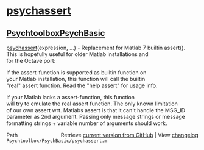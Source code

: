 # [psychassert](psychassert)
## [Psychtoolbox](Psychtoolbox)[PsychBasic](PsychBasic)

[psychassert](psychassert)(expression, ...) - Replacement for Matlab 7 builtin assert().  
This is hopefully useful for older Matlab installations and  
for the Octave port:  
  
If the assert-function is supported as builtin function on  
your Matlab installation, this function will call the builtin  
"real" assert function. Read the "help assert" for usage info.  
  
If your Matlab lacks a assert-function, this function  
will try to emulate the real assert function. The only known limitation  
of our own assert wrt. Matlabs assert is that it can't handle the MSG\_ID  
parameter as 2nd argument. Passing only message strings or message  
formatting strings + variable number of arguments should work.  
  




<div class="code_header" style="text-align:right;">
  <span style="float:left;">Path&nbsp;&nbsp;</span> <span class="counter">Retrieve <a href=
  "https://raw.github.com/Psychtoolbox-3/Psychtoolbox-3/beta/Psychtoolbox/PsychBasic/psychassert.m">current version from GitHub</a> | View <a href=
  "https://github.com/Psychtoolbox-3/Psychtoolbox-3/commits/beta/Psychtoolbox/PsychBasic/psychassert.m">changelog</a></span>
</div>
<div class="code">
  <code>Psychtoolbox/PsychBasic/psychassert.m</code>
</div>

